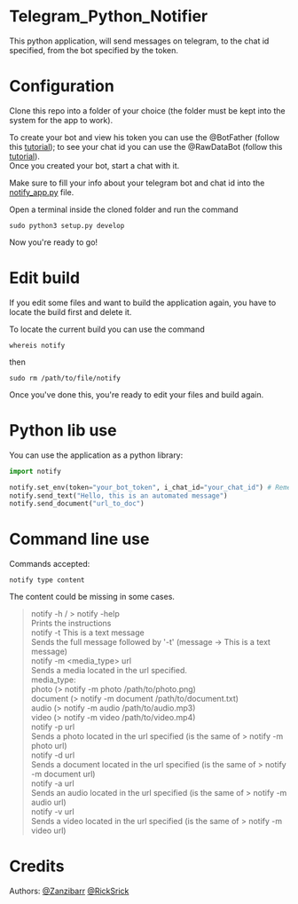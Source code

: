 # Telegram_Python_Notifier
This python application, will send messages on telegram, to the chat id specified, from the bot specified by the token.  

# Configuration
Clone this repo into a folder of your choice (the folder must be kept into the system for the app to work).  

To create your bot and view his token you can use the @BotFather (follow this <a href="https://www.youtube.com/watch?v=aNmRNjME6mE">tutorial</a>); to see your chat id you can use the @RawDataBot (follow this <a href="https://www.youtube.com/watch?v=UPC5Ck1oU6k">tutorial</a>).  
Once you created your bot, start a chat with it.  

Make sure to fill your info about your telegram bot and chat id into the <a href="https://github.com/Zanzibarr/Telegram_Python_Notifier/blob/main/notify_app.py">notify_app.py</a> file.  

Open a terminal inside the cloned folder and run the command  
```shell
sudo python3 setup.py develop
```

Now you're ready to go!

# Edit build

If you edit some files and want to build the application again, you have to locate the build first and delete it.

To locate the current build you can use the command  
```shell
whereis notify
```
then  
```shell
sudo rm /path/to/file/notify
```

Once you've done this, you're ready to edit your files and build again.

# Python lib use
You can use the application as a python library:
```python
import notify

notify.set_env(token="your_bot_token", i_chat_id="your_chat_id") # Remember to use this method before calling any other method
notify.send_text("Hello, this is an automated message")
notify.send_document("url_to_doc")
```

# Command line use
Commands accepted:
```shell
notify type content
```

The content could be missing in some cases.  

> notify -h / > notify -help  
    Prints the instructions  
> notify -t This is a text message  
    Sends the full message followed by '-t' (message -> This is a text message)  
> notify -m <media_type> url  
    Sends a media located in the url specified.  
    media_type:  
        photo (> notify -m photo /path/to/photo.png)  
        document (> notify -m document /path/to/document.txt)  
        audio (> notify -m audio /path/to/audio.mp3)  
        video (> notify -m video /path/to/video.mp4)  
> notify -p url  
    Sends a photo located in the url specified (is the same of > notify -m photo url)  
> notify -d url  
    Sends a document located in the url specified (is the same of > notify -m document url)  
> notify -a url  
    Sends an audio located in the url specified (is the same of > notify -m audio url)  
> notify -v url  
    Sends a video located in the url specified (is the same of > notify -m video url)  


# Credits
Authors: <a href="https://github.com/Zanzibarr">@Zanzibarr</a> <a href="https://github.com/RickSrick">@RickSrick</a>
